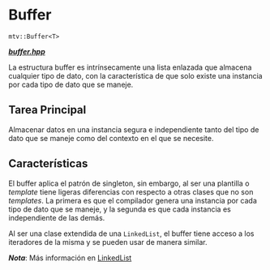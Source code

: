 # Buffer 
``mtv::Buffer<T>``

[***buffer.hpp***](../source/core/buffer/buffer.hpp)

La estructura buffer es intrínsecamente una lista enlazada que almacena cualquier tipo
de dato, con la característica de que solo existe una instancia por cada tipo de dato
que se maneje.

## Tarea Principal

Almacenar datos en una instancia segura e independiente tanto del tipo de dato que se
maneje como del contexto en el que se necesite.
## Características

El buffer aplica el patrón de singleton, sin embargo, al ser una plantilla o *template*
tiene ligeras diferencias con respecto a otras clases que no son *templates*. La
primera es que el compilador genera una instancia por cada tipo de dato que se maneje,
y la segunda es que cada instancia es independiente de las demás.

Al ser una clase extendida de una ``LinkedList``, el buffer tiene acceso a los
iteradores de la misma y se pueden usar de manera similar.

***Nota***: Más información en [LinkedList](./linkedlist&nodes.md)